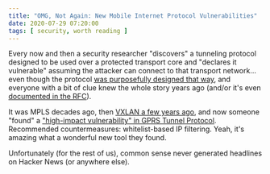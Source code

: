 ```yaml
---
title: "OMG, Not Again: New Mobile Internet Protocol Vulnerabilities"
date: 2020-07-29 07:20:00
tags: [ security, worth reading ]
---
```

Every now and then a security researcher "discovers" a tunneling protocol designed to be used over a protected transport core and "declares it vulnerable" assuming the attacker can connect to that transport network... even though the protocol [was purposefully designed that way](/2015/04/omg-vxlan-encapsulation-has-no-security.html), and everyone with a bit of clue knew the whole story years ago (and/or it's even [documented in the RFC](https://tools.ietf.org/html/rfc7348#section-7)).

It was MPLS decades ago, then [VXLAN a few years ago](/2018/11/omg-vxlan-is-still-insecure.html), and now someone "found" a ["high-impact vulnerability" in GPRS Tunnel Protocol](https://thehackernews.com/2020/06/mobile-internet-hacking.html). Recommended countermeasures: whitelist-based IP filtering. Yeah, it's amazing what a wonderful new tool they found.

Unfortunately (for the rest of us), common sense never generated headlines on Hacker News (or anywhere else).
